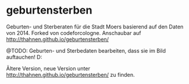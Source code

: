 # geburtensterben

Geburten- und Sterberaten für die Stadt Moers basierend auf den Daten von 2014.
Forked von codeforcologne.
Anschaubar auf http://thahnen.github.io/geburtensterben/

@TODO: Geburten- und Sterbedaten bearbeiten, dass sie im Bild auftauchen! D:

Ältere Version, neue Version unter http://thahnen.github.io/geburtensterben/ zu finden.

